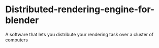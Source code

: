 # Distributed-rendering-engine-for-blender
A software that lets you distribute your rendering task over a cluster of computers
